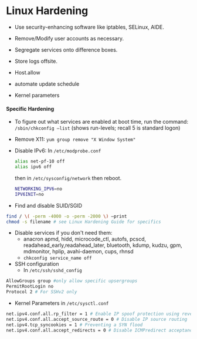 # Linux Hardening

- Use security-enhancing software like iptables, SELinux, AIDE.

- Remove/Modify user accounts as necessary.
- Segregate services onto difference boxes.
- Store logs offsite.
- Host.allow
- automate update schedule
- Kernel parameters

#### Specific Hardening

- To figure out what services are enabled at boot time, run the command: `/sbin/chkconfig –list` (shows run-levels; recall 5 is standard logon)

- Remove X11: `yum group remove "X Window System"`

- Disable IPv6: In `/etc/modprobe.conf`

  ```bash
  alias net-pf-10 off
  alias ipv6 off
  ```

  then in `/etc/sysconfig/network` then reboot.

  ```bash
  NETWORKING_IPV6=no
  IPV6INIT=no
  ```

- Find and disable SUID/SGID

```bash
find / \( -perm -4000 -o -perm -2000 \) –print
chmod -s filename # see Linux Hardening Guide for specifics
```

- Disable services if you don't need them:
  - anacron apmd, hidd, microcode_ctl, autofs, pcscd, readahead_early,readahead_later, bluetooth, kdump, kudzu, gpm, mdmonitor, hplip, avahi-daemon, cups, rhnsd
  - `chkconfig service_name off`
- SSH configuration
  - In `/etc/ssh/sshd_config`

```bash
AllowGroups group #only allow specific upsergroups
PermitRootLogin no
Protocol 2 # For SSHv2 only
```

- Kernel Parameters in `/etc/sysctl.conf`

```bash
net.ipv4.conf.all.rp_filter = 1 # Enable IP spoof protection using reverse path filter
net.ipv4.conf.all.accept_source_route = 0 # Disable IP source routing
net.ipv4.tcp_syncookies = 1 # Preventing a SYN flood
net.ipv4.conf.all.accept_redirects = 0 # Disable ICMPredirect acceptance
```

